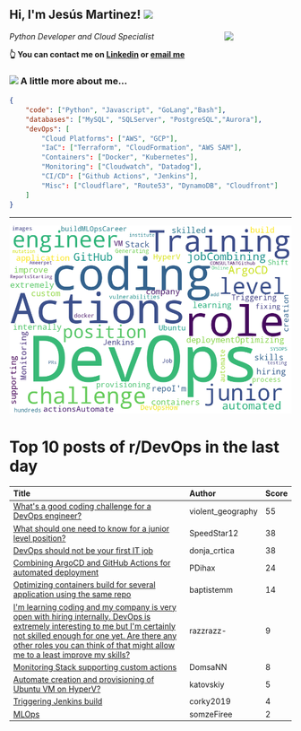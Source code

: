 <!--
**jmartinezl/jmartinezl** is a ✨ _special_ ✨ repository because its `README.md` (this file) appears on your GitHub profile.

Here are some ideas to get you started:

- 🔭 I’m currently working on ...
- 🌱 I’m currently learning ...
- 👯 I’m looking to collaborate on ...
- 🤔 I’m looking for help with ...
- 💬 Ask me about ...
- 📫 How to reach me: ...
- 😄 Pronouns: ...
- ⚡ Fun fact: ...
-->

<h2>Hi, I'm Jesús Martinez! <img src="https://media.giphy.com/media/WUlplcMpOCEmTGBtBW/giphy.gif" width="30"> </h2>
<img align='right' src="https://media.giphy.com/media/NytMLKyiaIh6VH9SPm/giphy.gif" width="120">
<p><em>Python Developer and Cloud Specialist
</em></p>

**👆 You can contact me on [Linkedin](https://www.linkedin.com/in/jes%C3%BAs-martinez-2b7b10104/) or [email me](mailto:jesus.mtz.lorenzo@gmail.com)**

### <img src="https://media.giphy.com/media/VgCDAzcKvsR6OM0uWg/giphy.gif" width="50"> A little more about me...  

```json
{
    "code": ["Python", "Javascript", "GoLang","Bash"],
    "databases": ["MySQL", "SQLServer", "PostgreSQL","Aurora"],
    "devOps": [
        "Cloud Platforms": ["AWS", "GCP"],
        "IaC": ["Terraform", "CloudFormation", "AWS SAM"],
        "Containers": ["Docker", "Kubernetes"],
        "Monitoring": ["Cloudwatch", "Datadog"],
        "CI/CD": ["Github Actions", "Jenkins"],
        "Misc": ["Cloudflare", "Route53", "DynamoDB", "Cloudfront"]
    ]
}
```
---

![Wordcloud](./cloud.png)

# Top 10 posts of r/DevOps in the last day

| Title | Author | Score |
|:---|:---|:---|
| [What's a good coding challenge for a DevOps engineer?](https://www.reddit.com/r/devops/comments/veok02/whats_a_good_coding_challenge_for_a_devops/) | violent_geography | 55 |
| [What should one need to know for a junior level position?](https://www.reddit.com/r/devops/comments/velt66/what_should_one_need_to_know_for_a_junior_level/) | SpeedStar12 | 38 |
| [DevOps should not be your first IT job](https://www.reddit.com/r/devops/comments/vf1flk/devops_should_not_be_your_first_it_job/) | donja_crtica | 38 |
| [Combining ArgoCD and GitHub Actions for automated deployment](https://www.reddit.com/r/devops/comments/vermen/combining_argocd_and_github_actions_for_automated/) | PDihax | 24 |
| [Optimizing containers build for several application using the same repo](https://www.reddit.com/r/devops/comments/veclhz/optimizing_containers_build_for_several/) | baptistemm | 14 |
| [I'm learning coding and my company is very open with hiring internally. DevOps is extremely interesting to me but I'm certainly not skilled enough for one yet. Are there any other roles you can think of that might allow me to a least improve my skills?](https://www.reddit.com/r/devops/comments/veuv11/im_learning_coding_and_my_company_is_very_open/) | razzrazz- | 9 |
| [Monitoring Stack supporting custom actions](https://www.reddit.com/r/devops/comments/vedk9a/monitoring_stack_supporting_custom_actions/) | DomsaNN | 8 |
| [Automate creation and provisioning of Ubuntu VM on HyperV?](https://www.reddit.com/r/devops/comments/vergfl/automate_creation_and_provisioning_of_ubuntu_vm/) | katovskiy | 5 |
| [Triggering Jenkins build](https://www.reddit.com/r/devops/comments/vf0o02/triggering_jenkins_build/) | corky2019 | 4 |
| [MLOps](https://www.reddit.com/r/devops/comments/vet27t/mlops/) | somzeFiree | 2 |

